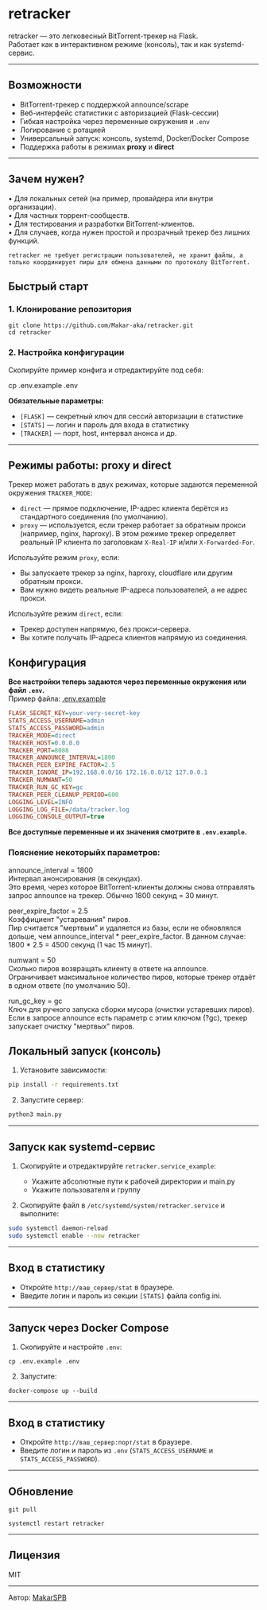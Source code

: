 # retracker

retracker — это легковесный BitTorrent-трекер на Flask.  
Работает как в интерактивном режиме (консоль), так и как systemd-сервис.

---

## Возможности

- BitTorrent-трекер с поддержкой announce/scrape
- Веб-интерфейс статистики с авторизацией (Flask-сессии)
- Гибкая настройка через переменные окружения и `.env`
- Логирование с ротацией
- Универсальный запуск: консоль, systemd, Docker/Docker Compose
- Поддержка работы в режимах **proxy** и **direct**
---

## Зачем нужен? 
•	Для локальных сетей (на пример, провайдера или внутри организации).\
•	Для частных торрент-сообществ.\
•	Для тестирования и разработки BitTorrent-клиентов.\
•	Для случаев, когда нужен простой и прозрачный трекер без лишних функций.

`retracker не требует регистрации пользователей, не хранит файлы, а только координирует пиры для обмена данными по протоколу BitTorrent.`

## Быстрый старт

### 1. Клонирование репозитория
```
git clone https://github.com/Makar-aka/retracker.git
cd retracker
```
### 2. Настройка конфигурации

Скопируйте пример конфига и отредактируйте под себя:

cp .env.example .env


**Обязательные параметры:**
- `[FLASK]` — секретный ключ для сессий авторизации в статистике
- `[STATS]` — логин и пароль для входа в статистику
- `[TRACKER]` — порт, host, интервал анонса и др.

---

## Режимы работы: proxy и direct

Трекер может работать в двух режимах, которые задаются переменной окружения `TRACKER_MODE`:

- `direct` — прямое подключение, IP-адрес клиента берётся из стандартного соединения (по умолчанию).
- `proxy` — используется, если трекер работает за обратным прокси (например, nginx, haproxy). В этом режиме трекер определяет реальный IP клиента по заголовкам `X-Real-IP` и/или `X-Forwarded-For`.

Используйте режим `proxy`, если:
- Вы запускаете трекер за nginx, haproxy, cloudflare или другим обратным прокси.
- Вам нужно видеть реальные IP-адреса пользователей, а не адрес прокси.

Используйте режим `direct`, если:
- Трекер доступен напрямую, без прокси-сервера.
- Вы хотите получать IP-адреса клиентов напрямую из соединения.
 
## Конфигурация

**Все настройки теперь задаются через переменные окружения или файл `.env`.**  
Пример файла: [.env.example](./.env.example)
```ini
FLASK_SECRET_KEY=your-very-secret-key
STATS_ACCESS_USERNAME=admin
STATS_ACCESS_PASSWORD=admin 
TRACKER_MODE=direct 
TRACKER_HOST=0.0.0.0 
TRACKER_PORT=8088 
TRACKER_ANNOUNCE_INTERVAL=1800 
TRACKER_PEER_EXPIRE_FACTOR=2.5 
TRACKER_IGNORE_IP=192.168.0.0/16 172.16.0.0/12 127.0.0.1 
TRACKER_NUMWANT=50 
TRACKER_RUN_GC_KEY=gc 
TRACKER_PEER_CLEANUP_PERIOD=600 
LOGGING_LEVEL=INFO 
LOGGING_LOG_FILE=/data/tracker.log 
LOGGING_CONSOLE_OUTPUT=true
```

**Все доступные переменные и их значения смотрите в `.env.example`.**

### Пояснение некоторыйх параметров:
announce_interval = 1800\
Интервал анонсирования (в секундах).\
Это время, через которое BitTorrent-клиенты должны снова отправлять запрос announce на трекер. Обычно 1800 секунд = 30 минут.

peer_expire_factor = 2.5\
Коэффициент "устаревания" пиров.\
Пир считается "мертвым" и удаляется из базы, если не обновлялся дольше, чем announce_interval * peer_expire_factor.
В данном случае: 1800 * 2.5 = 4500 секунд (1 час 15 минут).

numwant = 50\
Сколько пиров возвращать клиенту в ответе на announce.\
Ограничивает максимальное количество пиров, которые трекер отдаёт в одном ответе (по умолчанию 50).

run_gc_key = gc\
Ключ для ручного запуска сборки мусора (очистки устаревших пиров).\
Если в запросе announce есть параметр с этим ключом (?gc), трекер запускает очистку "мертвых" пиров.

## Локальный запуск (консоль)

1. Установите зависимости:
```sh
pip install -r requirements.txt
```
2. Запустите сервер:
```sh
python3 main.py
```

---

## Запуск как systemd-сервис

1. Скопируйте и отредактируйте `retracker.service_example`:
    - Укажите абсолютные пути к рабочей директории и main.py
    - Укажите пользователя и группу

2. Скопируйте файл в `/etc/systemd/system/retracker.service` и выполните:

```sh
sudo systemctl daemon-reload
sudo systemctl enable --now retracker
```

---

## Вход в статистику

- Откройте `http://ваш_сервер/stat` в браузере.
- Введите логин и пароль из секции `[STATS]` файла config.ini.

---
## Запуск через Docker Compose

1. Скопируйте и настройте `.env`:
```
cp .env.example .env
```
2. Запустите:
```
docker-compose up --build

```

---

## Вход в статистику

- Откройте `http://ваш_сервер:порт/stat` в браузере.
- Введите логин и пароль из `.env` (`STATS_ACCESS_USERNAME` и `STATS_ACCESS_PASSWORD`).

---

## Обновление

```
git pull 

systemctl restart retracker

```

---

## Лицензия

MIT

---

Автор: [MakarSPB](https://github.com/Makar-aka)
